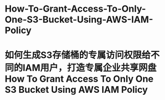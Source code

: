 # How-To-Grant-Access-To-Only-One-S3-Bucket-Using-AWS-IAM-Policy
# 如何生成S3存储桶的专属访问权限给不同的IAM用户，打造专属企业共享网盘  How To Grant Access To Only One S3 Bucket Using AWS IAM Policy

